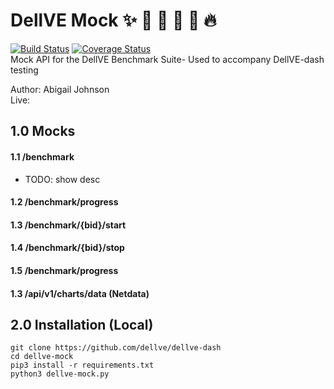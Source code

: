 # DellVE Mock :sparkles: :tada: :dancer: :princess: :metal: :fire:
[![Build Status](https://travis-ci.org/dellve/dellve-dash.svg?branch=master)](https://travis-ci.org/dellve/dellve-dash) [![Coverage Status](https://coveralls.io/repos/github/dellve/dellve-dash/badge.svg?branch=tests2)](https://coveralls.io/github/dellve/dellve-dash?branch=tests2)   
Mock API for the DellVE Benchmark Suite- Used to accompany DellVE-dash testing

Author: Abigail Johnson  
Live:

## 1.0 Mocks
#### 1.1 /benchmark
+ TODO: show desc
#### 1.2 /benchmark/progress

#### 1.3 /benchmark/{bid}/start

#### 1.4 /benchmark/{bid}/stop

#### 1.5 /benchmark/progress

#### 1.3 /api/v1/charts/data (Netdata)

## 2.0 Installation (Local)
```
git clone https://github.com/dellve/dellve-dash  
cd dellve-mock
pip3 install -r requirements.txt  
python3 dellve-mock.py
```
